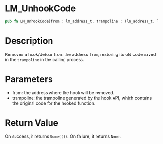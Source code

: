 # LM_UnhookCode

```rust
pub fn LM_UnhookCode(from : lm_address_t, trampoline : (lm_address_t, lm_size_t)) -> Option<()>
```

# Description

Removes a hook/detour from the address `from`, restoring its old code saved in the `trampoline` in the calling process.

# Parameters

- from: the address where the hook will be removed.
- trampoline: the trampoline generated by the hook API, which contains the original code for the hooked function.

# Return Value

On success, it returns `Some(())`. On failure, it returns `None`.

